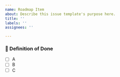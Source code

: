 ```yaml
---
name: Roadmap Item
about: Describe this issue template's purpose here.
title: ''
labels: ''
assignees: ''

---
```


<!-- Provide a concise description here, ideally including the problem, solution, and scope. -->

### :100: Definition of Done

<!-- Please provide a list of deliverables to be checked off. -->

- [ ] A
- [ ] B
- [ ] C
